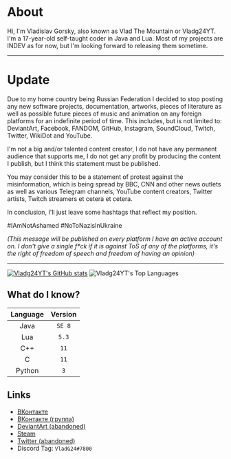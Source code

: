 # About

Hi, I'm Vladislav Gorsky, also known as Vlad The Mountain or Vladg24YT. I'm a 17-year-old self-taught coder in Java and Lua. Most of my projects are INDEV as for now, but I'm looking forward to releasing them sometime.

-----

# Update
Due to my home country being Russian Federation I decided to stop posting any new software projects, documentation, artworks, pieces of literature as well as possible future pieces of music and animation on any foreign platforms for an indefinite period of time. This includes, but is not limited to: DeviantArt, Facebook, FANDOM, GitHub, Instagram, SoundCloud, Twitch, Twitter, WikiDot and YouTube.

I'm not a big and/or talented content creator, I do not have any permanent audience that supports me, I do not get any profit by producing the content I publish, but I think this statement must be published.

You may consider this to be a statement of protest against the misinformation, which is being spread by BBC, CNN and other news outlets as well as various Telegram channels, YouTube content creators, Twitter artists, Twitch streamers et cetera et cetera.

In conclusion, I'll just leave some hashtags that reflect my position.

#IAmNotAshamed #NoToNazisInUkraine

*(This message will be published on every platform I have an active account on. I don't give a single f\*ck if it is against ToS of any of the platforms, it's the right of freedom of speech and freedom of having an opinion)*

-----

[![Vladg24YT's GitHub stats](https://github-readme-stats.vercel.app/api?username=Vladg24YT&include_all_commits=true&show_icons=true&theme=gruvbox)](https://github.com/anuraghazra/github-readme-stats)
![Vladg24YT's Top Languages](https://github-readme-stats.vercel.app/api/top-langs/?username=Vladg24YT&layout=compact&langs_count=10&show_icons=true&theme=gruvbox)

## What do I know?
| Language | Version | 
| :---: | :---: |  
| Java | `SE 8` | 
| Lua | `5.3` |
| C++ | `11` |
| C | `11` |
| Python | `3` |

## Links
- [ВКонтакте](https://vk.com/vladg24yt)
- [ВКонтакте (группа)](https://vk.com/ru_vtm_app)
- [DeviantArt (abandoned)](https://www.deviantart.com/vladg24yt)
- [Steam](https://steamcommunity.com/id/vladg24yt)
- [Twitter (abandoned)](https://twitter.com/VladTheMountain)
- Discord Tag: `VladG24#7800`
